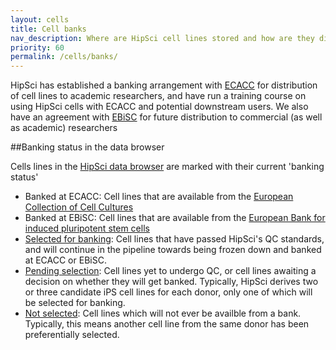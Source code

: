 ```yaml
---
layout: cells
title: Cell banks
nav_description: Where are HipSci cell lines stored and how are they distributed?
priority: 60
permalink: /cells/banks/
---
```


HipSci has established a banking arrangement with [ECACC](https://www.phe-culturecollections.org.uk/products/celllines/hipsci/index.jsp) for distribution of cell
lines to academic researchers, and have run a training course on using HipSci
cells with ECACC and potential downstream users. We also have an agreement
with [EBiSC](http://www.ebisc.org/) for future distribution to commercial (as well as
academic) researchers

##Banking status in the data browser

Cells lines in the [HipSci data browser]({{site.baseurl}}/lines) are marked with their current 'banking status'

* Banked at ECACC: Cell lines that are available from the [European Collection of Cell Cultures](https://www.phe-culturecollections.org.uk/products/celllines/hipsci/index.jsp)
* Banked at EBiSC: Cell lines that are available from the [European Bank for induced pluripotent stem cells](http://www.ebisc.org/)
* [Selected for banking]({{site.baseurl}}/lines?Banked%20Status[]=Selected%20for%20banking): Cell lines that have passed HipSci's QC standards, and will continue in the pipeline towards being frozen down and banked at ECACC or EBiSC.
* [Pending selection]({{site.baseurl}}/lines?Banked%20Status[]=Pending%20selection): Cell lines yet to undergo QC, or cell lines awaiting a decision on whether they will get banked. Typically, HipSci derives two or three candidate iPS cell lines for each donor, only one of which will be selected for banking.
* [Not selected]({{site.baseurl}}/lines?Banked%20Status[]=Not%20selected): Cell lines which will not ever be availble from a bank. Typically, this means another cell line from the same donor has been preferentially selected.
